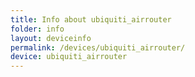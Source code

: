 ```yaml
---
title: Info about ubiquiti_airrouter
folder: info
layout: deviceinfo
permalink: /devices/ubiquiti_airrouter/
device: ubiquiti_airrouter
---
```


